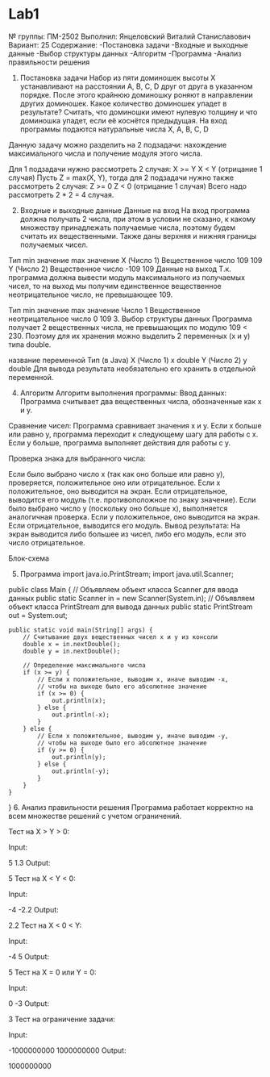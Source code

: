 # Lab1
№ группы: ПМ-2502
Выполнил: Янцеловский Виталий Станиславович
Вариант: 25
Cодержание:
-Постановка задачи
-Входные и выходные данные
-Выбор структуры данных
-Алгоритм
-Программа
-Анализ правильности решения
1. Постановка задачи
Набор из пяти доминошек высоты X устанавливают на расстоянии A, B,
C, D друг от друга в указанном порядке. После этого крайнюю доминошку
роняют в направлении других доминошек. Какое количество доминошек
упадет в результате? Считать, что доминошки имеют нулевую толщину и
что доминошка упадет, если её коснётся предыдущая. На вход программы
подаются натуральные числа X, A, B, C, D

Данную задачу можно разделить на 2 подзадачи: нахождение максимального числа и получение модуля этого числа.

Для 1 подзадачи нужно рассмотреть 2 случая:
X >= Y
X < Y (отрицание 1 случая)
Пусть Z = max(X, Y), тогда для 2 подзадачи нужно также рассмотреть 2 случая:
Z >= 0
Z < 0 (отрицание 1 случая)
Всего надо рассмотреть 2 * 2 = 4 случая.

2. Входные и выходные данные
Данные на вход
На вход программа должна получать 2 числа, при этом в условии не сказано, к какому множеству принадлежать получаемые числа, поэтому будем считать их вещественными. Также даны верхняя и нижняя границы получаемых чисел.

Тип	min значение	max значение
X (Число 1)	Вещественное число	109	109
Y (Число 2)	Вещественное число	-109	109
Данные на выход
Т.к. программа должна вывести модуль максимального из получаемых чисел, то на выход мы получим единственное вещественное неотрицательное число, не превышающее 109.

Тип	min значение	max значение
Число 1	Вещественное неотрицательное число	0	109
3. Выбор структуры данных
Программа получает 2 вещественных числа, не превышающих по модулю 109 < 230. Поэтому для их хранения можно выделить 2 переменных (x и y) типа double.

название переменной	Тип (в Java)
X (Число 1)	x	double
Y (Число 2)	y	double
Для вывода результата необязательно его хранить в отдельной переменной.

4. Алгоритм
Алгоритм выполнения программы:
Ввод данных:
Программа считывает два вещественных числа, обозначенные как x и y.

Сравнение чисел:
Программа сравнивает значения x и y. Если x больше или равно y, программа переходит к следующему шагу для работы с x. Если y больше, программа выполняет действия для работы с y.

Проверка знака для выбранного числа:

Если было выбрано число x (так как оно больше или равно y), проверяется, положительное оно или отрицательное. Если x положительное, оно выводится на экран. Если отрицательное, выводится его модуль (т.е. противоположное по знаку значение).
Если было выбрано число y (поскольку оно больше x), выполняется аналогичная проверка. Если y положительное, оно выводится на экран. Если отрицательное, выводится его модуль.
Вывод результата:
На экран выводится либо большее из чисел, либо его модуль, если это число отрицательное.

Блок-схема

5. Программа
import java.io.PrintStream;
import java.util.Scanner;

public class Main {
    // Объявляем объект класса Scanner для ввода данных
    public static Scanner in = new Scanner(System.in);
    // Объявляем объект класса PrintStream для вывода данных
    public static PrintStream out = System.out;

    public static void main(String[] args) {
        // Считывание двух вещественных чисел x и y из консоли
        double x = in.nextDouble();
        double y = in.nextDouble();

        // Определение максимального числа
        if (x >= y) {
            // Если x положительное, выводим x, иначе выводим -x,
            // чтобы на выходе было его абсолютное значение
            if (x >= 0) {
                out.println(x);
            } else {
                out.println(-x);
            }
        } else {
            // Если x положительное, выводим y, иначе выводим -y,
            // чтобы на выходе было его абсолютное значение
            if (y >= 0) {
                out.println(y);
            } else {
                out.println(-y);
            }
        }
    }
}
6. Анализ правильности решения
Программа работает корректно на всем множестве решений с учетом ограничений.

Тест на X > Y > 0:

Input:

5 1.3
Output:

5
Тест на X < Y < 0:

Input:

-4 -2.2
Output:

2.2
Тест на X < 0 < Y:

Input:

-4 5
Output:

5
Тест на X = 0 или Y = 0:

Input:

0 -3
Output:

3
Тест на ограничение задачи:

Input:

-1000000000 1000000000
Output:

1000000000
